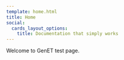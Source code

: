 ```yaml
---
template: home.html
title: Home
social:
  cards_layout_options:
    title: Documentation that simply works
---
```


Welcome to GenET test page.